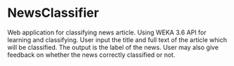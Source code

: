 NewsClassifier
==============
Web application for classifying news article. Using WEKA 3.6 API for learning and classifying. User input the title and full text of the article which will be classified. The output is the label of the news. User may also give feedback on whether the news correctly classified or not.
